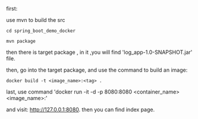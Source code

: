 first:

use mvn to build the src

`cd spring_boot_demo_docker`

`mvn package`

then there is target package , in it ,you will find 'log_app-1.0-SNAPSHOT.jar'
file.

then, go into the target package, and use the command to build an image:

```
docker build -t <image_name>:<tag> .
```

last, use command 'docker run -it -d -p 8080:8080 <container_name> <image_name>:<tag>'


and visit: http://127.0.0.1:8080. then you can find index page.



